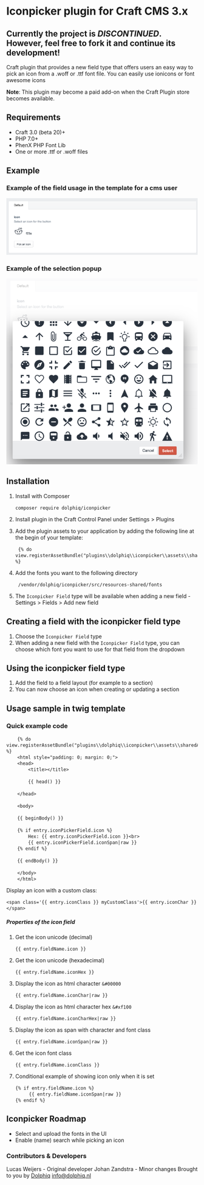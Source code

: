 # Iconpicker plugin for Craft CMS 3.x

## Currently the project is *DISCONTINUED*. However, feel free to fork it and continue its development!

Craft plugin that provides a new field type that offers users an easy way to pick an icon from a .woff or .ttf font file.
You can easily use ionicons or font awesome icons

**Note**: This plugin may become a paid add-on when the Craft Plugin store becomes available.

## Requirements
* Craft 3.0 (beta 20)+
* PHP 7.0+
* PhenX PHP Font Lib
* One or more .ttf or .woff files

## Example

### Example of the field usage in the template for a cms user
![Screenshot](resources/screenshots/field_example.png)

### Example of the selection popup
![Screenshot](resources/screenshots/popup_example.png)

## Installation
1. Install with Composer
    
       composer require dolphiq/iconpicker
       
2. Install plugin in the Craft Control Panel under Settings > Plugins

3. Add the plugin assets to your application by adding the following line at the begin of your template:
        
        {% do view.registerAssetBundle("plugins\\dolphiq\\iconpicker\\assets\\sharedAsset") %}
        
4. Add the fonts you want to the following directory 
        
        /vendor/dolphiq/iconpicker/src/resources-shared/fonts
               
5. The `Iconpicker Field` type will be available when adding a new field - Settings > Fields > Add new field

## Creating a field with the iconpicker field type
1. Choose the `Iconpicker Field` type
2. When adding a new field with the `Iconpicker Field` type, you can choose which font you want to use for that field from the dropdown

## Using the iconpicker field type
1. Add the field to a field layout (for example to a section)
2. You can now choose an icon when creating or updating a section

## Usage sample in twig template

### Quick example code
        {% do view.registerAssetBundle("plugins\\dolphiq\\iconpicker\\assets\\sharedAsset") %}
        <html style="padding: 0; margin: 0;">
        <head>
            <title></title>

            {{ head() }}

        </head>

        <body>

        {{ beginBody() }}

        {% if entry.iconPickerField.icon %}
            Hex: {{ entry.iconPickerField.icon }}<br>
            {{ entry.iconPickerField.iconSpan|raw }}
        {% endif %}

        {{ endBody() }}

        </body>
        </html>

Display an icon with a custom class:

    <span class='{{ entry.iconClass }} myCustomClass'>{{ entry.iconChar }}</span>


##### Properties of the icon field
1. Get the icon unicode (decimal) 
    
       {{ entry.fieldName.icon }}
    
2. Get the icon unicode (hexadecimal) 

       {{ entry.fieldName.iconHex }}
       
3. Display the icon as html character `&#00000`

       {{ entry.fieldName.iconChar|raw }}
       
4. Display the icon as html character hex `&#xf100` 

       {{ entry.fieldName.iconCharHex|raw }}
       
5. Display the icon as span with character and font class 

       {{ entry.fieldName.iconSpan|raw }}
       
6. Get the icon font class 
       
       {{ entry.fieldName.iconClass }}
       
7. Conditional example of showing icon only when it is set

       {% if entry.fieldName.icon %}
            {{ entry.fieldName.iconSpan|raw }}
       {% endif %}

## Iconpicker Roadmap
- Select and upload the fonts in the UI
- Enable (name) search while picking an icon

### Contributors & Developers
Lucas Weijers - Original developer
Johan Zandstra - Minor changes
Brought to you by [Dolphiq](Https://dolphiq.nl) info@dolphiq.nl

